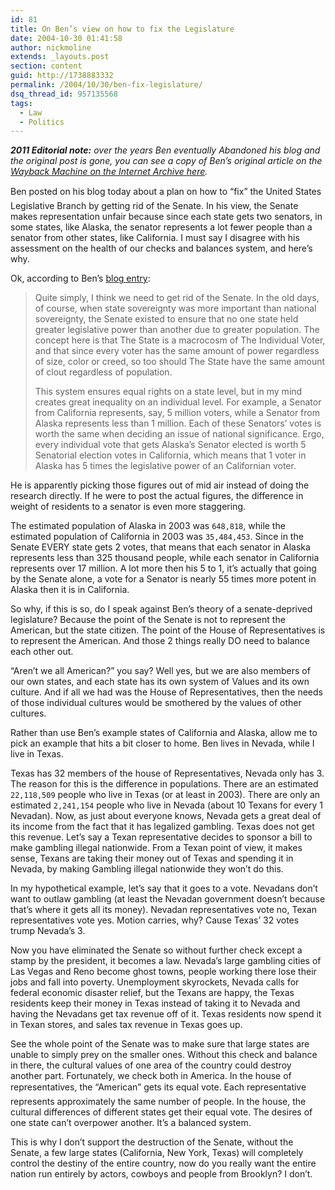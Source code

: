 ```yaml
---
id: 81
title: On Ben’s view on how to fix the Legislature
date: 2004-10-30 01:41:58
author: nickmoline
extends: _layouts.post
section: content
guid: http://1738883332
permalink: /2004/10/30/ben-fix-legislature/
dsq_thread_id: 957135568
tags:
  - Law
  - Politics
---
```

_**2011 Editorial note:** over the years Ben eventually Abandoned his blog and the original post is gone, you can see a copy of Ben&#8217;s original article on the [Wayback Machine on the Internet Archive here](http://web.archive.org/web/20050409002548/http://www.lifeofben.com/blog/67)._

Ben posted on his blog today about a plan on how to &#8220;fix&#8221; the United States Legislative Branch by getting rid of the Senate. In his view, the Senate makes representation unfair because since each state gets two senators, in some states, like Alaska, the senator represents a lot fewer people than a senator from other states, like California. I must say I disagree with his assessment on the health of our checks and balances system, and here&#8217;s why.

<!--more-->

Ok, according to Ben&#8217;s [blog entry](http://web.archive.org/web/20050409002548/http://www.lifeofben.com/blog/67):

> Quite simply, I think we need to get rid of the Senate. In the old days, of course, when state sovereignty was more important than national sovereignty, the Senate existed to ensure that no one state held greater legislative power than another due to greater population. The concept here is that The State is a macrocosm of The Individual Voter, and that since every voter has the same amount of power regardless of size, color or creed, so too should The State have the same amount of clout regardless of population.
>
> This system ensures equal rights on a state level, but in my mind creates great inequality on an individual level. For example, a Senator from California represents, say, 5 million voters, while a Senator from Alaska represents less than 1 million. Each of these Senators&#8217; votes is worth the same when deciding an issue of national significance. Ergo, every individual vote that gets Alaska&#8217;s Senator elected is worth 5 Senatorial election votes in California, which means that 1 voter in Alaska has 5 times the legislative power of an Californian voter.

He is apparently picking those figures out of mid air instead of doing the research directly. If he were to post the actual figures, the difference in weight of residents to a senator is even more staggering.

The estimated population of Alaska in 2003 was `648,818`, while the estimated population of California in 2003 was `35,484,453`. Since in the Senate EVERY state gets 2 votes, that means that each senator in Alaska represents less than 325 thousand people, while each senator in California represents over 17 million. A lot more then his 5 to 1, it&#8217;s actually that going by the Senate alone, a vote for a Senator is nearly 55 times more potent in Alaska then it is in California.

So why, if this is so, do I speak against Ben&#8217;s theory of a senate-deprived legislature? Because the point of the Senate is not to represent the American, but the state citizen. The point of the House of Representatives is to represent the American. And those 2 things really DO need to balance each other out.

&#8220;Aren&#8217;t we all American?&#8221; you say? Well yes, but we are also members of our own states, and each state has its own system of Values and its own culture. And if all we had was the House of Representatives, then the needs of those individual cultures would be smothered by the values of other cultures.

Rather than use Ben&#8217;s example states of California and Alaska, allow me to pick an example that hits a bit closer to home. Ben lives in Nevada, while I live in Texas.

Texas has 32 members of the house of Representatives, Nevada only has 3. The reason for this is the difference in populations. There are an estimated `22,118,509` people who live in Texas (or at least in 2003). There are only an estimated `2,241,154` people who live in Nevada (about 10 Texans for every 1 Nevadan). Now, as just about everyone knows, Nevada gets a great deal of its income from the fact that it has legalized gambling. Texas does not get this revenue. Let&#8217;s say a Texan representative decides to sponsor a bill to make gambling illegal nationwide. From a Texan point of view, it makes sense, Texans are taking their money out of Texas and spending it in Nevada, by making Gambling illegal nationwide they won&#8217;t do this.

In my hypothetical example, let&#8217;s say that it goes to a vote. Nevadans don&#8217;t want to outlaw gambling (at least the Nevadan government doesn&#8217;t because that&#8217;s where it gets all its money). Nevadan representatives vote no, Texan representatives vote yes. Motion carries, why? Cause Texas&#8217; 32 votes trump Nevada&#8217;s 3.

Now you have eliminated the Senate so without further check except a stamp by the president, it becomes a law. Nevada&#8217;s large gambling cities of Las Vegas and Reno become ghost towns, people working there lose their jobs and fall into poverty. Unemployment skyrockets, Nevada calls for federal economic disaster relief, but the Texans are happy, the Texas residents keep their money in Texas instead of taking it to Nevada and having the Nevadans get tax revenue off of it. Texas residents now spend it in Texan stores, and sales tax revenue in Texas goes up.

See the whole point of the Senate was to make sure that large states are unable to simply prey on the smaller ones. Without this check and balance in there, the cultural values of one area of the country could destroy another part. Fortunately, we check both in America. In the house of representatives, the &#8220;American&#8221; gets its equal vote. Each representative represents approximately the same number of people. In the house, the cultural differences of different states get their equal vote. The desires of one state can&#8217;t overpower another. It&#8217;s a balanced system.

This is why I don&#8217;t support the destruction of the Senate, without the Senate, a few large states (California, New York, Texas) will completely control the destiny of the entire country, now do you really want the entire nation run entirely by actors, cowboys and people from Brooklyn? I don&#8217;t.
